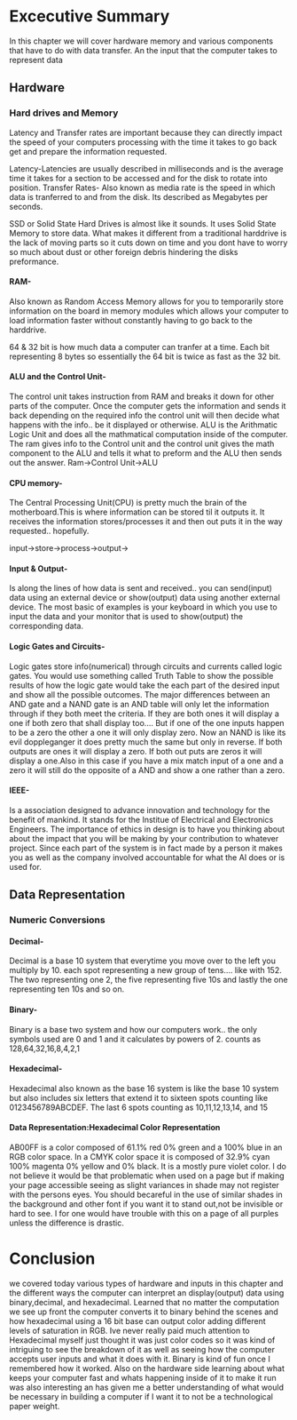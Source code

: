 # **Excecutive Summary**
In this chapter we will cover hardware memory and various components that have to do with data transfer. An the input that the 
computer takes to represent data

## **Hardware**
### Hard drives and Memory

Latency and Transfer rates are important because they can directly impact the speed of your computers processing with the time it takes 
to go back get and prepare the information requested. 

Latency-Latencies are usually described in milliseconds and is the average time it takes for a section to be accessed 
and for the disk to rotate into position.
Transfer Rates- Also known as media rate is the speed in which data is tranferred to and from the disk. Its described as 
Megabytes per seconds.

SSD or Solid State Hard Drives is almost like it sounds. It uses Solid State Memory to store data. What makes it different from a traditional 
harddrive is the lack of moving parts so it cuts down on time and you dont have to worry so much about dust or other foreign debris hindering
the disks preformance.

#### RAM- 
Also known as Random Access Memory allows for you to temporarily store information on the board in memory modules which allows 
your computer to load information faster without constantly having to go back to the harddrive.

64 & 32 bit is how much data a computer can tranfer at a time. Each bit representing 8 bytes so essentially the 64 bit is twice as fast 
as the 32 bit.

#### ALU and the Control Unit-
The control unit takes instruction from RAM and breaks it down for other parts of the computer. Once the computer gets
the information and sends it back depending on the required info the control unit will then decide what happens with the info.. be it displayed 
or otherwise.
ALU is the Arithmatic Logic Unit and does all the mathmatical computation inside of the computer. 
The ram gives info to the Control unit and the control unit gives the math component to the ALU and tells it what to preform and the ALU
then sends out the answer. 
Ram->Control Unit->ALU


#### CPU memory-
The Central Processing Unit(CPU) is pretty much the brain of the motherboard.This is where information can be stored til it 
outputs it. It receives the information stores/processes it and then out puts it in the way requested.. hopefully.

input->store->process->output->

#### Input & Output- 
Is along the lines of how data is sent and received.. you can send(input) data using an external device
or show(output) data using another external device. The most basic of examples is your keyboard in which you use to input
the data and your monitor that is used to show(output) the corresponding data.

#### Logic Gates and Circuits- 
Logic gates store info(numerical) through circuits and currents called logic gates. You would use 
something called Truth Table to show the possible results of how the logic gate would take the each part of the desired input and
show all the possible outcomes. 
The major differences between an AND gate and a NAND gate is an AND table will only let the information through if they both meet
the criteria. If they are both ones it will display a one if both zero that shall display too.... But if one of the one inputs happen
to be a zero the other a one it will only display zero.
Now an NAND is like its evil doppleganger it does pretty much the same but only in reverse. If both outputs are ones it will display a zero.
If both out puts are zeros it will display a one.Also in this case if you have a mix match input of a one and a zero it will still do the 
opposite of a AND and show a one rather than a zero.

#### IEEE- 
Is a association designed to advance innovation and technology for the benefit of mankind. It stands for the Institue of Electrical and
Electronics Engineers. The importance of ethics in design is to have you thinking about about the impact that you will be making by your contribution
to whatever project. Since each part of the system is in fact made by a person it makes you as well as the company involved accountable for what
the AI does or is used for.

## **Data Representation**
### Numeric Conversions
#### Decimal- 
Decimal is a base 10 system that everytime you move over to the left you multiply by 10.
each spot representing a new group of tens.... like with 152. The two representing one 2, the five representing five 10s and lastly
the one representing ten 10s and so on.
#### Binary-
Binary is a base two system and how our computers work.. the only symbols used are 0 and 1 and it calculates by powers of 2.
counts as 128,64,32,16,8,4,2,1
#### Hexadecimal- 
Hexadecimal also known as the base 16 system is like the base 10 system but also includes six letters that extend it to sixteen spots 
counting like 0123456789ABCDEF. The last 6 spots counting as 10,11,12,13,14, and 15

#### **Data Representation:Hexadecimal Color Representation**
AB00FF is a color composed of 61.1% red 0% green and a 100% blue in an RGB color space.
In a CMYK color space it is composed of 32.9% cyan 100% magenta 0% yellow and 0% black. 
It is a mostly pure violet color.
I do not believe it would be that problematic when used on a page but if making your page accessible seeing as slight variances in shade may not register with the persons eyes. You should becareful in the use of similar shades in the background and other font if you want it to stand out,not be invisible or hard to see. I for one would have trouble with this on a page of all purples unless the difference is drastic.

# **Conclusion**
we covered today various types of hardware and inputs in this chapter and the different ways the computer can interpret an display(output) data using binary,decimal, and hexadecimal. Learned that no matter the computation we see up front the computer converts it to binary behind the scenes and how hexadecimal using a 16 bit base can output color adding different levels of saturation in RGB. Ive never really paid much attention to Hexadecimal myself just thought it was just color codes so it was kind of intriguing to see the breakdown of it as well as seeing how the computer accepts user inputs and what it does with it. Binary is kind of fun once I remembered how it worked.
Also on the hardware side learning about what keeps your computer fast and whats happening inside of it to make it run was also interesting an has given me a better understanding of what would be necessary in building a computer if I want it to not be a technological paper weight.
